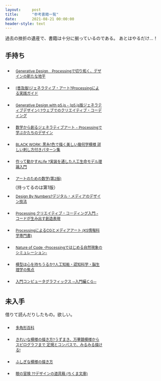 ```yaml
---
layout:     post
title:      "参考書籍一覧"
date:       2021-08-21 00:00:00
header-style: text
---
```

過去の挫折の遺産で、書籍は十分に揃っているのである。
あとはやるだけ…！

## 手持ち

<ul>
  <li><div style="width:300px; border-style: none;"><div style="font-size:12px; padding:10px; border-style:none;"><p style="padding:0; margin:0;"><a href="https://px.a8.net/svt/ejp?a8mat=1NWF4Y+EFRQOY+249K+BWGDT&a8ejpredirect=https%3A%2F%2Fwww.amazon.co.jp%2Fdp%2FB0796PMZRS%2F%3Ftag%3Da8-affi-312366-22" rel="nofollow">Generative Design　Processingで切り拓く、デザインの新たな地平</a></p></div></div>
<img border="0" width="1" height="1" src="https://www19.a8.net/0.gif?a8mat=1NWF4Y+EFRQOY+249K+BWGDT" alt=""></li>
  <li><div style="width:300px; border-style: none;"><div style="font-size:12px; padding:10px; border-style:none;"><p style="padding:0; margin:0;"><a href="https://px.a8.net/svt/ejp?a8mat=1NWF4Y+EFRQOY+249K+BWGDT&a8ejpredirect=https%3A%2F%2Fwww.amazon.co.jp%2Fdp%2F4861009634%2F%3Ftag%3Da8-affi-312366-22" rel="nofollow">[普及版]ジェネラティブ・アート?Processingによる実践ガイド</a></p></div></div>
<img border="0" width="1" height="1" src="https://www16.a8.net/0.gif?a8mat=1NWF4Y+EFRQOY+249K+BWGDT" alt=""></li>
  <li><div style="width:300px; border-style: none;"><div style="font-size:12px; padding:10px; border-style:none;"><p style="padding:0; margin:0;"><a href="https://px.a8.net/svt/ejp?a8mat=1NWF4Y+EFRQOY+249K+BWGDT&a8ejpredirect=https%3A%2F%2Fwww.amazon.co.jp%2Fdp%2F4802510977%2F%3Ftag%3Da8-affi-312366-22" rel="nofollow">Generative Design with p5.js - [p5.js版ジェネラティブデザイン] ?ウェブでのクリエイティブ・コーディング</a></p></div></div>
<img border="0" width="1" height="1" src="https://www11.a8.net/0.gif?a8mat=1NWF4Y+EFRQOY+249K+BWGDT" alt=""></li>
  <li><div style="width:300px; border-style: none;"><div style="font-size:12px; padding:10px; border-style:none;"><p style="padding:0; margin:0;"><a href="https://px.a8.net/svt/ejp?a8mat=1NWF4Y+EFRQOY+249K+BWGDT&a8ejpredirect=https%3A%2F%2Fwww.amazon.co.jp%2Fdp%2F4297104636%2F%3Ftag%3Da8-affi-312366-22" rel="nofollow">数学から創るジェネラティブアート - Processingで学ぶかたちのデザイン</a></p></div></div>
<img border="0" width="1" height="1" src="https://www16.a8.net/0.gif?a8mat=1NWF4Y+EFRQOY+249K+BWGDT" alt=""></li>
  <li><div style="width:300px; border-style: none;"><div style="font-size:12px; padding:10px; border-style:none;"><p style="padding:0; margin:0;"><a href="https://px.a8.net/svt/ejp?a8mat=1NWF4Y+EFRQOY+249K+BWGDT&a8ejpredirect=https%3A%2F%2Fwww.amazon.co.jp%2Fdp%2F4309289002%2F%3Ftag%3Da8-affi-312366-22" rel="nofollow">BLACK WORK: 黒糸1色で描く美しい幾何学模様 詳しい刺し方付きパターン集</a></p></div></div>
<img border="0" width="1" height="1" src="https://www17.a8.net/0.gif?a8mat=1NWF4Y+EFRQOY+249K+BWGDT" alt=""></li>
  <li><div style="width:300px; border-style: none;"><div style="font-size:12px; padding:10px; border-style:none;"><p style="padding:0; margin:0;"><a href="https://px.a8.net/svt/ejp?a8mat=1NWF4Y+EFRQOY+249K+BWGDT&a8ejpredirect=https%3A%2F%2Fwww.amazon.co.jp%2Fdp%2F4873118476%2F%3Ftag%3Da8-affi-312366-22" rel="nofollow">作って動かすALife ?実装を通した人工生命モデル理論入門</a></p></div></div>
<img border="0" width="1" height="1" src="https://www16.a8.net/0.gif?a8mat=1NWF4Y+EFRQOY+249K+BWGDT" alt=""></li>
  <li><div style="width:300px; border-style: none;"><div style="font-size:12px; padding:10px; border-style:none;"><p style="padding:0; margin:0;"><a href="https://px.a8.net/svt/ejp?a8mat=1NWF4Y+EFRQOY+249K+BWGDT&a8ejpredirect=https%3A%2F%2Fwww.amazon.co.jp%2Fdp%2F4274226743%2F%3Ftag%3Da8-affi-312366-22" rel="nofollow">アートのための数学(第2版)</a></p></div></div>
<img border="0" width="1" height="1" src="https://www12.a8.net/0.gif?a8mat=1NWF4Y+EFRQOY+249K+BWGDT" alt="">（持ってるのは第1版）</li>
  <li><div style="width:300px; border-style: none;"><div style="font-size:12px; padding:10px; border-style:none;"><p style="padding:0; margin:0;"><a href="https://px.a8.net/svt/ejp?a8mat=1NWF4Y+EFRQOY+249K+BWGDT&a8ejpredirect=https%3A%2F%2Fwww.amazon.co.jp%2Fdp%2F479731527X%2F%3Ftag%3Da8-affi-312366-22" rel="nofollow">Design By Numbers?デジタル・メディアのデザイン技法</a></p></div></div>
<img border="0" width="1" height="1" src="https://www10.a8.net/0.gif?a8mat=1NWF4Y+EFRQOY+249K+BWGDT" alt=""></li>
  <li><div style="width:300px; border-style: none;"><div style="font-size:12px; padding:10px; border-style:none;"><p style="padding:0; margin:0;"><a href="https://px.a8.net/svt/ejp?a8mat=1NWF4Y+EFRQOY+249K+BWGDT&a8ejpredirect=https%3A%2F%2Fwww.amazon.co.jp%2Fdp%2F4774188670%2F%3Ftag%3Da8-affi-312366-22" rel="nofollow">Processing クリエイティブ・コーディング入門 - コードが生み出す創造表現</a></p></div></div>
<img border="0" width="1" height="1" src="https://www12.a8.net/0.gif?a8mat=1NWF4Y+EFRQOY+249K+BWGDT" alt=""></li>
  <li><div style="width:300px; border-style: none;"><div style="font-size:12px; padding:10px; border-style:none;"><p style="padding:0; margin:0;"><a href="https://px.a8.net/svt/ejp?a8mat=1NWF4Y+EFRQOY+249K+BWGDT&a8ejpredirect=https%3A%2F%2Fwww.amazon.co.jp%2Fdp%2F4065129745%2F%3Ftag%3Da8-affi-312366-22" rel="nofollow">ProcessingによるCGとメディアアート (KS情報科学専門書)</a></p></div></div>
<img border="0" width="1" height="1" src="https://www14.a8.net/0.gif?a8mat=1NWF4Y+EFRQOY+249K+BWGDT" alt=""></li>
  <li><div style="width:300px; border-style: none;"><div style="font-size:12px; padding:10px; border-style:none;"><p style="padding:0; margin:0;"><a href="https://px.a8.net/svt/ejp?a8mat=1NWF4Y+EFRQOY+249K+BWGDT&a8ejpredirect=https%3A%2F%2Fwww.amazon.co.jp%2Fdp%2F4862462456%2F%3Ftag%3Da8-affi-312366-22" rel="nofollow">Nature of Code -Processingではじめる自然現象のシミュレーション-</a></p></div></div>
<img border="0" width="1" height="1" src="https://www13.a8.net/0.gif?a8mat=1NWF4Y+EFRQOY+249K+BWGDT" alt=""></li>
  <li><div style="width:300px; border-style: none;"><div style="font-size:12px; padding:10px; border-style:none;"><p style="padding:0; margin:0;"><a href="https://px.a8.net/svt/ejp?a8mat=1NWF4Y+EFRQOY+249K+BWGDT&a8ejpredirect=https%3A%2F%2Fwww.amazon.co.jp%2Fdp%2F4886790135%2F%3Ftag%3Da8-affi-312366-22" rel="nofollow">模型は心を持ちうるか?人工知能・認知科学・脳生理学の焦点</a></p></div></div>
<img border="0" width="1" height="1" src="https://www19.a8.net/0.gif?a8mat=1NWF4Y+EFRQOY+249K+BWGDT" alt=""></li>
  <li><div style="width:300px; border-style: none;"><div style="font-size:12px; padding:10px; border-style:none;"><p style="padding:0; margin:0;"><a href="https://px.a8.net/svt/ejp?a8mat=1NWF4Y+EFRQOY+249K+BWGDT&a8ejpredirect=https%3A%2F%2Fwww.amazon.co.jp%2Fdp%2F4906665411%2F%3Ftag%3Da8-affi-312366-22" rel="nofollow">入門コンピュータグラフィックス ─入門編ＣＧ─</a></p></div></div>
<img border="0" width="1" height="1" src="https://www10.a8.net/0.gif?a8mat=1NWF4Y+EFRQOY+249K+BWGDT" alt=""></li>
</ul>

## 未入手

借りて読んだりしたもの。欲しい。

<ul>
  <li><div style="width:300px; border-style: none;"><div style="font-size:12px; padding:10px; border-style:none;"><p style="padding:0; margin:0;"><a href="https://px.a8.net/svt/ejp?a8mat=1NWF4Y+EFRQOY+249K+BWGDT&a8ejpredirect=https%3A%2F%2Fwww.amazon.co.jp%2Fdp%2F4621089404%2F%3Ftag%3Da8-affi-312366-22" rel="nofollow">多角形百科</a></p></div></div>
<img border="0" width="1" height="1" src="https://www11.a8.net/0.gif?a8mat=1NWF4Y+EFRQOY+249K+BWGDT" alt=""></li>
  <li><div style="width:300px; border-style: none;"><div style="font-size:12px; padding:10px; border-style:none;"><p style="padding:0; margin:0;"><a href="https://px.a8.net/svt/ejp?a8mat=1NWF4Y+EFRQOY+249K+BWGDT&a8ejpredirect=https%3A%2F%2Fwww.amazon.co.jp%2Fdp%2F4416309198%2F%3Ftag%3Da8-affi-312366-22" rel="nofollow">きれいな模様の描き方?うずまき、万華鏡模様からスピログラフまで 定規とコンパスで、みるみる描ける!</a></p></div></div>
<img border="0" width="1" height="1" src="https://www14.a8.net/0.gif?a8mat=1NWF4Y+EFRQOY+249K+BWGDT" alt=""></li>
  <li><div style="width:300px; border-style: none;"><div style="font-size:12px; padding:10px; border-style:none;"><p style="padding:0; margin:0;"><a href="https://px.a8.net/svt/ejp?a8mat=1NWF4Y+EFRQOY+249K+BWGDT&a8ejpredirect=https%3A%2F%2Fwww.amazon.co.jp%2Fdp%2F4416311109%2F%3Ftag%3Da8-affi-312366-22" rel="nofollow">ふしぎな模様の描き方</a></p></div></div>
<img border="0" width="1" height="1" src="https://www11.a8.net/0.gif?a8mat=1NWF4Y+EFRQOY+249K+BWGDT" alt=""></li>
  <li><div style="width:300px; border-style: none;"><div style="font-size:12px; padding:10px; border-style:none;"><p style="padding:0; margin:0;"><a href="https://px.a8.net/svt/ejp?a8mat=1NWF4Y+EFRQOY+249K+BWGDT&a8ejpredirect=https%3A%2F%2Fwww.amazon.co.jp%2Fdp%2F448043741X%2F%3Ftag%3Da8-affi-312366-22" rel="nofollow">眼の冒険 ??デザインの道具箱 (ちくま文庫)</a></p></div></div>
<img border="0" width="1" height="1" src="https://www10.a8.net/0.gif?a8mat=1NWF4Y+EFRQOY+249K+BWGDT" alt=""></li>
</ul>
